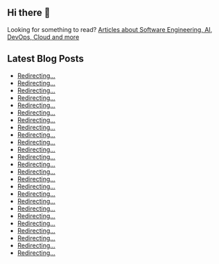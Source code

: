 ## Hi there 👋

Looking for something to read? [Articles about Software Engineering, AI, DevOps, Cloud and more](https://andrewodendaal.com/)

## Latest Blog Posts
<!-- BLOG-POST-LIST:START -->
- [Redirecting...](https://ataiva.com/blog/2009-10-20-actionscript-3-equivalent-of-phps-print_r/)
- [Redirecting...](https://ataiva.com/blog/2009-10-20-actionscript-conflicting-class-name/)
- [Redirecting...](https://ataiva.com/blog/2009-10-20-add-tinymce-code-button/)
- [Redirecting...](https://ataiva.com/blog/2009-10-20-animate-with-actionscript-part1/)
- [Redirecting...](https://ataiva.com/blog/2009-10-20-apache-cannot-be-run-another-web-server-is-using-the-web-port-or-port-is-blocked-by-firewall/)
- [Redirecting...](https://ataiva.com/blog/2009-10-20-cant-start-your-browser/)
- [Redirecting...](https://ataiva.com/blog/2009-10-20-cross-browser-alpha-css/)
- [Redirecting...](https://ataiva.com/blog/2009-10-20-cube-desktop-on-ubuntu/)
- [Redirecting...](https://ataiva.com/blog/2009-10-20-duplicate-emails-in-outlook/)
- [Redirecting...](https://ataiva.com/blog/2009-10-20-expecting-t_paamayim_nekudotayim/)
- [Redirecting...](https://ataiva.com/blog/2009-10-20-facebook-done-wrong/)
- [Redirecting...](https://ataiva.com/blog/2009-10-20-facebook-photo-sharing/)
- [Redirecting...](https://ataiva.com/blog/2009-10-20-federal-reserve-admits-losing-9-trillion-dollars/)
- [Redirecting...](https://ataiva.com/blog/2009-10-20-firefox-too-slow/)
- [Redirecting...](https://ataiva.com/blog/2009-10-20-flash-tweening/)
- [Redirecting...](https://ataiva.com/blog/2009-10-20-getting-an-internet-connection-under-virtualpc-running-windows-xp-and-internet-explorer-7/)
- [Redirecting...](https://ataiva.com/blog/2009-10-20-global-variables-and-functions-in-actionscript-2/)
- [Redirecting...](https://ataiva.com/blog/2009-10-20-guillotine-bug-bug/)
- [Redirecting...](https://ataiva.com/blog/2009-10-20-how-to-load-xml-into-flash-using-actionscript-2/)
- [Redirecting...](https://ataiva.com/blog/2009-10-20-how-to-temporarily-edit-the-text-of-any-website/)
- [Redirecting...](https://ataiva.com/blog/2009-10-20-ie6-on-vista/)
- [Redirecting...](https://ataiva.com/blog/2009-10-20-kill-adobe-updater/)
- [Redirecting...](https://ataiva.com/blog/2009-10-20-need-more-than-hover/)
- [Redirecting...](https://ataiva.com/blog/2009-10-20-php-__autoload-function/)
- [Redirecting...](https://ataiva.com/blog/2009-10-20-runtime-error-abnormal-program-termination-maya-exe/)
<!-- BLOG-POST-LIST:END -->
